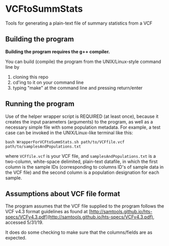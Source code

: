 # VCFtoSummStats

Tools for generating a plain-text file of summary statistics from a VCF

## Building the program

**Building the program requires the g++ compiler.**

You can build (compile) the program from the UNIX/Linux-style command line by
1. cloning this repo
2. cd'ing to it on your command line
3. typing "make" at the command line and pressing return/enter


## Running the program

Use of the helper wrapper script is REQUIRED (at least once), because it creates the input parameters (arguments) to the program, as well as a necessary simple file with some population metadata.  For example, a test case can be invoked in the UNIX/Linux-like terminal like this:

`bash WrapperForVCFtoSummStats.sh path/to/VCFfile.vcf path/to/samplesAndPopulations.txt`

where `VCFfile.vcf` is your VCF file, and `samplesAndPopulations.txt` is a two-column, white-space delimited, plain-text datafile, in which the first column is the sample IDs (corresponding to columns ID's of sample data in the VCF file) and the second column is a population designation for each sample.

## Assumptions about VCF file format
The program assumes that the VCF file supplied to the program follows the VCF v4.3 format guidelines as found at [http://samtools.github.io/hts-specs/VCFv4.3.pdf](http://samtools.github.io/hts-specs/VCFv4.3.pdf), accessed 5/31/19.

It does do some checking to make sure that the columns/fields are as expected.


